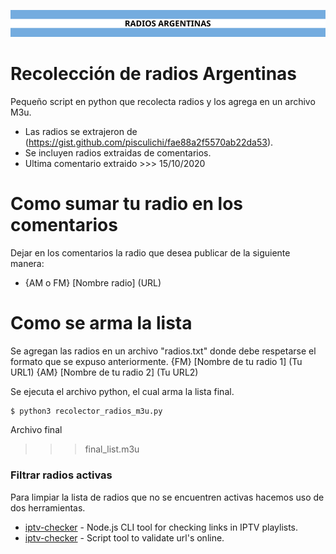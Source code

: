 ![Build Status](https://raw.githubusercontent.com/C0MODIN/radios-argentinas/main/imagenes/separador.png)

# Recolección de radios Argentinas
Pequeño script en python que recolecta radios y los agrega en un archivo M3u.

  - Las radios se extrajeron de (https://gist.github.com/pisculichi/fae88a2f5570ab22da53).
  - Se incluyen radios extraidas de comentarios.
  - Ultima comentario extraido >>> 15/10/2020

# Como sumar tu radio en los comentarios
Dejar en los comentarios la radio que desea publicar de la siguiente manera: 
  - {AM o FM} [Nombre radio] (URL)

# Como se arma la lista

Se agregan las radios en un archivo "radios.txt" donde debe respetarse el formato que se expuso anteriormente.
{FM} [Nombre de tu radio 1] (Tu URL1)
{AM} [Nombre de tu radio 2] (Tu URL2)

Se ejecuta el archivo python, el cual arma la lista final.

```sh
$ python3 recolector_radios_m3u.py
```
Archivo final
>>> final_list.m3u

### Filtrar radios activas
[iptv-checker]: <https://www.npmjs.com/package/iptv-checker>
[iptv-check]: <https://github.com/peterpt/IPTV-CHECK>
Para limpiar la lista de radios que no se encuentren activas hacemos uso de dos herramientas.
  * [iptv-checker] - Node.js CLI tool for checking links in IPTV playlists.
  * [iptv-checker] - Script tool to validate url's online.
